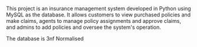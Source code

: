 This project is an insurance management system developed in Python using MySQL as the database. 
It allows customers to view purchased policies and make claims, agents to manage policy assignments 
and approve claims, and admins to add policies and oversee the system's operation.

The database is 3nf Normalised
